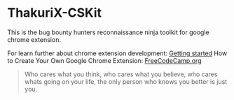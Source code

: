 # ThakuriX-CSKit
This is the bug bounty hunters reconnaissance ninja toolkit for google chrome extension.

For learn further about chrome extension development: [Getting started](https://developer.chrome.com/docs/extensions/mv3/getstarted/)
How to Create Your Own Google Chrome Extension: [FreeCodeCamp.org](https://www.freecodecamp.org/news/building-chrome-extension/)

> Who cares what you think, who cares what you believe, who cares whats going on your life, the only person who knows you better is just you.
